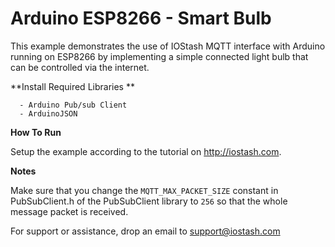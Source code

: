 Arduino ESP8266 - Smart Bulb
===================


This example demonstrates the use of IOStash MQTT interface with Arduino running on ESP8266 by implementing a simple connected light bulb that can be controlled via the internet.

 **Install Required Libraries **


      - Arduino Pub/sub Client
      - ArduinoJSON

 
 **How To Run**

Setup the example according to the tutorial on http://iostash.com.

**Notes**

Make sure that you change the `MQTT_MAX_PACKET_SIZE` constant in PubSubClient.h of the PubSubClient library to `256` so that the whole message packet is received. 

For support or assistance, drop an email to support@iostash.com
